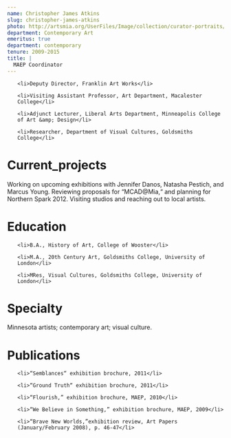 ```yaml
---
name: Christopher James Atkins
slug: christopher-james-atkins
photo: http://artsmia.org/UserFiles/Image/collection/curator-portraits/christopher-james-atkins.jpg
department: Contemporary Art
emeritus: true
department: contemporary
tenure: 2009-2015
title: |
  MAEP Coordinator
---
```


<ul>

	<li>Deputy Director, Franklin Art Works</li>

	<li>Visiting Assistant Professor, Art Department, Macalester College</li>

	<li>Adjunct Lecturer, Liberal Arts Department, Minneapolis College of Art &amp; Design</li>

	<li>Researcher, Department of Visual Cultures, Goldsmiths College</li>

</ul>

# Current_projects

Working on upcoming exhibitions with Jennifer Danos, Natasha Pestich, and Marcus Young. Reviewing proposals for “MCAD@Mia,“ and planning for Northern Spark 2012. Visiting studios and reaching out to local artists.

# Education

<ul>

	<li>B.A., History of Art, College of Wooster</li>

	<li>M.A., 20th Century Art, Goldsmiths College, University of London</li>

	<li>MRes, Visual Cultures, Goldsmiths College, University of London</li>

</ul>

# Specialty

Minnesota artists; contemporary art; visual culture.

# Publications

<ul>

	<li>“Semblances“ exhibition brochure, 2011</li>

	<li>“Ground Truth“ exhibition brochure, 2011</li>

	<li>“Flourish,” exhibition brochure, MAEP, 2010</li>

	<li>“We Believe in Something,” exhibition brochure, MAEP, 2009</li>

	<li>“Brave New Worlds,”exhibition review, Art Papers (January/February 2008), p. 46-47</li>

</ul>
